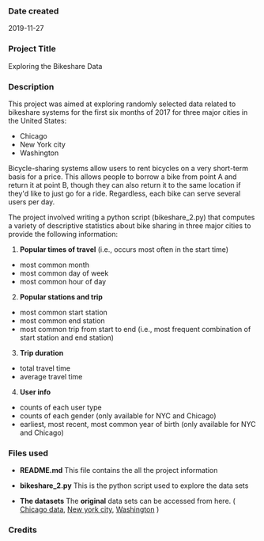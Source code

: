 ### Date created
2019-11-27

### Project Title
Exploring the Bikeshare Data

### Description
This project was aimed at exploring randomly selected data related to bikeshare systems for the first six months of 2017 for 
three major cities in the United States:
- Chicago
- New York city
- Washington 

Bicycle-sharing systems allow users to rent bicycles on a very short-term basis for a price. This allows people to borrow a bike from point A and return it at 
point B, though they can also return it to the same location if they'd like to just go for a ride. Regardless, each bike can serve several users per day.

The project involved writing a python script (bikeshare_2.py) that computes a variety of descriptive statistics about bike sharing in three major cities to 
provide the following information:

1. **Popular times of travel** (i.e., occurs most often in the start time)
- most common month
- most common day of week
- most common hour of day

2. **Popular stations and trip**
- most common start station
- most common end station
- most common trip from start to end (i.e., most frequent combination of start station and end station)

3. **Trip duration**
- total travel time
- average travel time

4. **User info**
- counts of each user type
- counts of each gender (only available for NYC and Chicago)
- earliest, most recent, most common year of birth (only available for NYC and Chicago)

### Files used
- **README.md**
This file contains the all the project information

- **bikeshare_2.py**
This is the python script used to explore the data sets

- **The datasets**
The **original** data sets can be accessed from here. ( [Chicago data](https://www.divvybikes.com/system-data), [New york 
city](https://www.citibikenyc.com/system-data), [Washington](https://www.capitalbikeshare.com/system-data) ) 

### Credits


